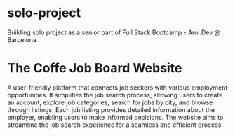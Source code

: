 # solo-project
Building solo project as a senior part of Full Stack Bootcamp - Arol.Dev @ Barcelona

# The Coffe Job Board Website 

A user-friendly platform that connects job seekers with various employment opportunities. It simplifies the job search process, allowing users to create an account, explore job categories, search for jobs by city, and browse through listings. Each job listing provides detailed information about the employer, enabling users to make informed decisions. The website aims to streamline the job search experience for a seamless and efficient process.

